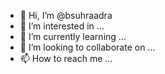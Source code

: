 - 👋 Hi, I’m @bsuhraadra
- 👀 I’m interested in ...
- 🌱 I’m currently learning ...
- 💞️ I’m looking to collaborate on ...
- 📫 How to reach me ...

<!---
bsuhraadra/bsuhraadra is a ✨ special ✨ repository because its `README.md` (this file) appears on your GitHub profile.
You can click the Preview link to take a look at your changes.
--->
